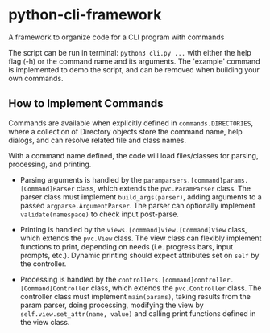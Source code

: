 # python-cli-framework
A framework to organize code for a CLI program with commands

The script can be run in terminal: `python3 cli.py ...` with either the
help flag (-h) or the command name and its arguments. The 'example'
command is implemented to demo the script, and can be removed when
building your own commands.

## How to Implement Commands
Commands are available when explicitly defined in
`commands.DIRECTORIES`, where a collection of Directory objects store
the command name, help dialogs, and can resolve related file and class
names.

With a command name defined, the code will load files/classes for
parsing, processing, and printing.

- Parsing arguments is handled by the
`paramparsers.[command]params.[Command]Parser` class, which extends the
`pvc.ParamParser` class. The parser class must implement
`build_args(parser)`, adding arguments to a passed
`argparse.ArgumentParser`. The parser can optionally implement
`validate(namespace)` to check input post-parse.

- Printing is handled by the `views.[command]view.[Command]View` class,
which extends the `pvc.View` class. The view class can flexibly
implement functions to print, depending on needs (i.e. progress bars,
input prompts, etc.). Dynamic printing should expect attributes set on
`self` by the controller.

- Processing is handled by the
`controllers.[command]controller.[Command]Controller` class, which
extends the `pvc.Controller` class. The controller class must implement
`main(params)`, taking results from the param parser, doing processing,
modifying the view by `self.view.set_attr(name, value)` and calling
print functions defined in the view class.
